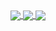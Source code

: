 <a href="https://github.com/DesertGamer">
  <img align="center" src="https://github-readme-stats.vercel.app/api?username=DesertGamer&show_icons=true&theme=tokyonight&locale=ru" />
</a>
<a href="https://github.com/DesertGamer">
  <img align="center" src="https://github-readme-stats.anuraghazra1.vercel.app/api/top-langs/?username=desertgamer&layout=compact&theme=tokyonight&locale=ru" />
</a>
<a href="https://wakatime.com/@a710a8e5-5f87-4a19-b5be-2bf13420aef4">
  <img align="center" src="https://github-readme-stats.vercel.app/api/wakatime?username=@a710a8e5-5f87-4a19-b5be-2bf13420aef4&show_icons=true&theme=tokyonight" />
</a> 

<!--
**DesertGamer/DesertGamer** is a ✨ _special_ ✨ repository because its `README.md` (this file) appears on your GitHub profile.

Here are some ideas to get you started:

- 🔭 I’m currently working on ...
- 🌱 I’m currently learning ...
- 👯 I’m looking to collaborate on ...
- 🤔 I’m looking for help with ...
- 💬 Ask me about ...
- 📫 How to reach me: ...
- 😄 Pronouns: ...
- ⚡ Fun fact: ...
-->
